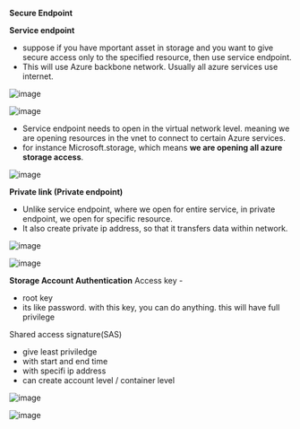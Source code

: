 
**Secure Endpoint**

**Service endpoint**

* suppose if you have mportant asset in storage and you want to give secure access only to the specified resource, then use service endpoint.
* This will use Azure backbone network. Usually all azure services use internet.

![image](https://user-images.githubusercontent.com/38088886/111034242-8de4fb00-840c-11eb-9fe5-033fc26bf016.png)


![image](https://user-images.githubusercontent.com/38088886/111034381-3c893b80-840d-11eb-973a-b0d0b238a94d.png)

* Service endpoint needs to open in the virtual network level. meaning we are opening resources in the vnet to connect to certain Azure services.
* for instance Microsoft.storage, which means **we are opening all azure storage access**.

![image](https://user-images.githubusercontent.com/38088886/111034433-912cb680-840d-11eb-860a-cb2537d2077c.png)


**Private link (Private endpoint)**

* Unlike service endpoint, where we open for entire service, in private endpoint, we open for specific resource.
* It also create private ip address, so that it transfers data within network.

![image](https://user-images.githubusercontent.com/38088886/111034544-1e700b00-840e-11eb-988d-61a23bf4d0ec.png)

![image](https://user-images.githubusercontent.com/38088886/111034585-4f504000-840e-11eb-952b-a3b176df2fc2.png)


**Storage Account Authentication**
Access key - 
* root key
* its like password. with this key, you can do anything. this will have full privilege

Shared access signature(SAS)
* give least priviledge
* with start and end time
* with specifi ip address
* can create account level / container level

![image](https://user-images.githubusercontent.com/38088886/111034791-22e8f380-840f-11eb-835a-0bcf521d3cbc.png)

![image](https://user-images.githubusercontent.com/38088886/111034831-490e9380-840f-11eb-9f3a-4a7b0b0fd27a.png)


